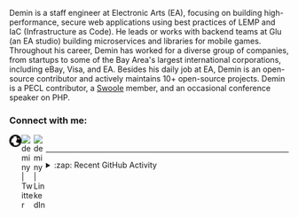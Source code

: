 Demin is a staff engineer at Electronic Arts (EA), focusing on building high-performance, secure web applications using best practices of LEMP and IaC (Infrastructure as Code). He leads or works with backend teams at Glu (an EA studio) building microservices and libraries for mobile games. Throughout his career, Demin has worked for a diverse group of companies, from startups to some of the Bay Area's largest international corporations, including eBay, Visa, and EA. Besides his daily job at EA, Demin is an open-source contributor and actively maintains 10+ open-source projects. Demin is a PECL contributor, a [Swoole](https://github.com/swoole) member, and an occasional conference speaker on PHP.

### Connect with me:

[<img align="left" alt="https://deminy.in" width="22px" src="https://raw.githubusercontent.com/iconic/open-iconic/master/svg/globe.svg" />][website]
[<img align="left" alt="deminy | Twitter" width="22px" src="https://cdn.jsdelivr.net/npm/simple-icons@v3/icons/twitter.svg" />][twitter]
[<img align="left" alt="deminy | LinkedIn" width="22px" src="https://cdn.jsdelivr.net/npm/simple-icons@v3/icons/linkedin.svg" />][linkedin]

<br />

[website]: https://deminy.in
[linkedin]: https://www.linkedin.com/in/deminy
[twitter]: https://twitter.com/deminy

---

<details>
  <summary>:zap: Recent GitHub Activity</summary>

<!--START_SECTION:activity-->
1. 🚀 Published release [5.1.7](https://github.com/swoole/ide-helper/releases/tag/5.1.7) in [swoole/ide-helper](https://github.com/swoole/ide-helper)
2. 🚀 Published release [v6.0.2](https://github.com/swoole/library/releases/tag/v6.0.2) in [swoole/library](https://github.com/swoole/library)
3. 🚀 Published release [v6.0.1](https://github.com/swoole/library/releases/tag/v6.0.1) in [swoole/library](https://github.com/swoole/library)
4. 🎉 Merged PR [#41](https://github.com/swoole/ide-helper/pull/41) in [swoole/ide-helper](https://github.com/swoole/ide-helper)
5. 💪 Opened PR [#41](https://github.com/swoole/ide-helper/pull/41) in [swoole/ide-helper](https://github.com/swoole/ide-helper)
<!--END_SECTION:activity-->

</details>
